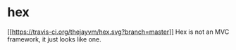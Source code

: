 hex
===
[[https://travis-ci.org/thejayvm/hex.svg?branch=master]]
Hex is not an MVC framework, it just looks like one.
